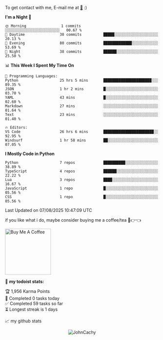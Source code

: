 To get contact with me, E-mail me at [📧](mailto:johncachy@amiverse.uk) :)


<!--START_SECTION:waka-->
**I'm a Night 🦉** 

```text
🌞 Morning                1 commits           ░░░░░░░░░░░░░░░░░░░░░░░░░   00.67 % 
🌆 Daytime                30 commits          █████░░░░░░░░░░░░░░░░░░░░   20.13 % 
🌃 Evening                80 commits          █████████████░░░░░░░░░░░░   53.69 % 
🌙 Night                  38 commits          ██████░░░░░░░░░░░░░░░░░░░   25.50 % 
```


📊 **This Week I Spent My Time On** 

```text
💬 Programming Languages: 
Python                   25 hrs 5 mins       ██████████████████████░░░   89.35 % 
JSON                     1 hr 2 mins         █░░░░░░░░░░░░░░░░░░░░░░░░   03.70 % 
YAML                     43 mins             █░░░░░░░░░░░░░░░░░░░░░░░░   02.60 % 
Markdown                 27 mins             ░░░░░░░░░░░░░░░░░░░░░░░░░   01.64 % 
Text                     23 mins             ░░░░░░░░░░░░░░░░░░░░░░░░░   01.40 % 

🔥 Editors: 
VS Code                  26 hrs 6 mins       ███████████████████████░░   92.95 % 
Windsurf                 1 hr 58 mins        ██░░░░░░░░░░░░░░░░░░░░░░░   07.05 % 
```

**I Mostly Code in Python** 

```text
Python                   7 repos             ██████████░░░░░░░░░░░░░░░   38.89 % 
TypeScript               4 repos             ██████░░░░░░░░░░░░░░░░░░░   22.22 % 
Lua                      3 repos             ████░░░░░░░░░░░░░░░░░░░░░   16.67 % 
JavaScript               1 repo              █░░░░░░░░░░░░░░░░░░░░░░░░   05.56 % 
CSS                      1 repo              █░░░░░░░░░░░░░░░░░░░░░░░░   05.56 % 
```




 Last Updated on 07/08/2025 10:47:09 UTC
<!--END_SECTION:waka-->

if you like what i do, maybe consider buying me a coffee/tea 🥺👉👈

<a href="https://buymeacoffee.com/johncachy" target="_blank"><img src="https://cdn.buymeacoffee.com/buttons/v2/default-red.png" alt="Buy Me A Coffee" width="150" ></a>

🚧 **my todoist stats:**

<!-- TODO-IST:START -->
🏆  1,956 Karma Points           
🌸  Completed 0 tasks today           
✅  Completed 59 tasks so far           
⏳  Longest streak is 1 days
<!-- TODO-IST:END -->

📈 my github stats

<p align="center"> <img src="https://github-readme-stats.vercel.app/api?username=chinshunyu&show_icons=true&theme=gotham" alt="JohnCachy" />




